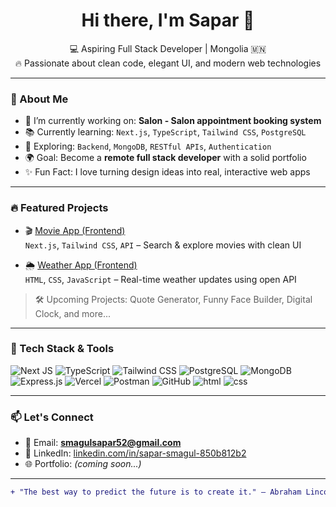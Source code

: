 <h1 align="center">Hi there, I'm Sapar 👋</h1>
<p align="center">
  💻 Aspiring Full Stack Developer | Mongolia 🇲🇳 <br/>
  🔥 Passionate about clean code, elegant UI, and modern web technologies
</p>

---

### 🚀 About Me

- 💼 I’m currently working on: **Salon - Salon appointment booking system**
- 📚 Currently learning: `Next.js`, `TypeScript`, `Tailwind CSS`, `PostgreSQL`
- 🧪 Exploring: `Backend`, `MongoDB`, `RESTful APIs`, `Authentication`
- 🌍 Goal: Become a **remote full stack developer** with a solid portfolio
- ✨ Fun Fact: I love turning design ideas into real, interactive web apps

---

### 🔥 Featured Projects

- 🎬 [Movie App (Frontend)](https://movie-app-mu-sandy-99.vercel.app/)  
  `Next.js`, `Tailwind CSS`, `API` – Search & explore movies with clean UI

- 🌦️ [Weather App (Frontend)](https://weather...)  
  `HTML`, `CSS`, `JavaScript` – Real-time weather updates using open API

> 🛠️ Upcoming Projects: Quote Generator, Funny Face Builder, Digital Clock, and more...

---

### 🧰 Tech Stack & Tools

![Next JS](https://img.shields.io/badge/Next.js-000000?style=for-the-badge&logo=next.js)
![TypeScript](https://img.shields.io/badge/TypeScript-3178C6?style=for-the-badge&logo=typescript)
![Tailwind CSS](https://img.shields.io/badge/TailwindCSS-06B6D4?style=for-the-badge&logo=tailwindcss)
![PostgreSQL](https://img.shields.io/badge/PostgreSQL-336791?style=for-the-badge&logo=postgresql)
![MongoDB](https://img.shields.io/badge/MongoDB-4EA94B?style=for-the-badge&logo=mongodb)
![Express.js](https://img.shields.io/badge/Express.js-000000?style=for-the-badge&logo=express)
![Vercel](https://img.shields.io/badge/Vercel-000000?style=for-the-badge&logo=vercel)
![Postman](https://img.shields.io/badge/Postman-FF6C37?style=for-the-badge&logo=postman)
![GitHub](https://img.shields.io/badge/GitHub-181717?style=for-the-badge&logo=github)
![html]()
![css]()

---

### 📫 Let's Connect

- 📧 Email: **smagulsapar52@gmail.com**
- 💼 LinkedIn: [linkedin.com/in/sapar-smagul-850b812b2](https://www.linkedin.com/in/sapar-smagul-850b812b2)
- 🌐 Portfolio: *(coming soon...)*

---

```diff
+ "The best way to predict the future is to create it." – Abraham Lincoln
